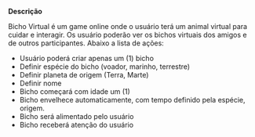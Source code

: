 **Descrição**

Bicho Virtual é um game online onde o usuário terá um animal virtual para cuidar e interagir.
Os usuário poderão ver os bichos virtuais dos amigos e de outros participantes. Abaixo a lista de ações:

- Usuário poderá criar apenas um (1) bicho
- Definir espécie do bicho (voador, marinho, terrestre)
- Definir planeta de origem (Terra, Marte)
- Definir nome
- Bicho começará com idade um (1)
- Bicho envelhece automaticamente, com tempo definido pela espécie, origem.
- Bicho será alimentado pelo usuário
- Bicho receberá atenção do usuário
